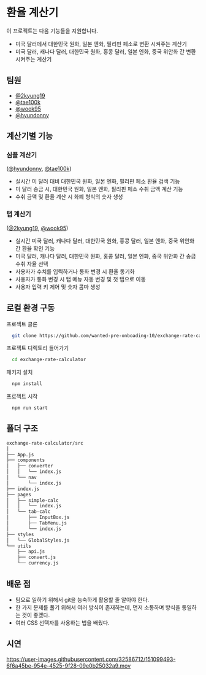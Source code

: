 # 환율 계산기

이 프로젝트는 다음 기능들을 지원합니다.

- 미국 달러에서 대한민국 원화, 일본 엔화, 필리핀 페소로 변환 시켜주는 계산기
- 미국 달러, 캐나다 달러, 대한민국 원화, 홍콩 달러, 일본 엔화, 중국 위안화 간 변환 시켜주는 계산기

## 팀원

- [@2kyung19](https://github.com/2kyung19)
- [@tae100k](https://github.com/tae100k)
- [@wook95](https://github.com/wook95)
- [@hyundonny](https://github.com/hyundonny)

## 계산기별 기능

### 심플 계산기

([@hyundonny](https://github.com/hyundonny), [@tae100k](https://github.com/tae100k))

- 실시간 미 달러 대비 대한민국 원화, 일본 엔화, 필리핀 페소 환율 검색 기능
- 미 달러 송금 시, 대한민국 원화, 일본 엔화, 필리핀 페소 수취 금액 계산 기능
- 수취 금액 및 환율 계산 시 화폐 형식의 숫자 생성

### 탭 계산기

([@2kyung19](https://github.com/2kyung19), [@wook95](https://github.com/wook95))

- 실시간 미국 달러, 캐나다 달러, 대한민국 원화, 홍콩 달러, 일본 엔화, 중국 위안화 간 환율 확인 기능
- 미국 달러, 캐나다 달러, 대한민국 원화, 홍콩 달러, 일본 엔화, 중국 위안화 간 송금 수취 자율 선택
- 사용자가 수치를 입력하거나 통화 변경 시 환율 동기화
- 사용자가 통화 변경 시 탭 메뉴 자동 변경 및 첫 탭으로 이동
- 사용자 입력 키 제어 및 숫자 콤마 생성

## 로컬 환경 구동

프로젝트 클론

```bash
  git clone https://github.com/wanted-pre-onboading-10/exchange-rate-calculator
```

프로젝트 디렉토리 들어가기

```bash
  cd exchange-rate-calculator
```

패키지 설치

```bash
  npm install
```

프로젝트 시작

```bash
  npm run start
```

## 폴더 구조

```bash
exchange-rate-calculator/src
│
├── App.js
├── components
│   ├── converter
│   │   └── index.js
│   └── nav
│       └── index.js
├── index.js
├── pages
│   ├── simple-calc
│   │   └── index.js
│   └── tab-calc
│       ├── InputBox.js
│       ├── TabMenu.js
│       └── index.js
├── styles
│   └── GlobalStyles.js
└── utils
    ├── api.js
    ├── convert.js
    └── currency.js
```

## 배운 점

- 팀으로 일하기 위해서 git을 능숙하게 활용할 줄 알아야 한다.
- 한 가지 문제를 풀기 위해서 여러 방식이 존재하는데, 먼저 소통하며 방식을 통일하는 것이 좋겠다.
- 여러 CSS 선택자를 사용하는 법을 배웠다.

## 시연

https://user-images.githubusercontent.com/32586712/151099493-6f6a45be-954e-4525-9f28-09e0b25032a9.mov
